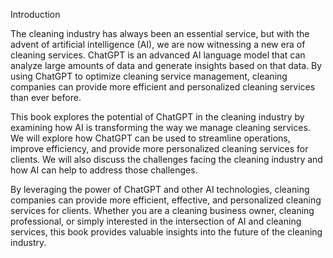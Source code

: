 Introduction

The cleaning industry has always been an essential service, but with the advent of artificial intelligence (AI), we are now witnessing a new era of cleaning services. ChatGPT is an advanced AI language model that can analyze large amounts of data and generate insights based on that data. By using ChatGPT to optimize cleaning service management, cleaning companies can provide more efficient and personalized cleaning services than ever before.

This book explores the potential of ChatGPT in the cleaning industry by examining how AI is transforming the way we manage cleaning services. We will explore how ChatGPT can be used to streamline operations, improve efficiency, and provide more personalized cleaning services for clients. We will also discuss the challenges facing the cleaning industry and how AI can help to address those challenges.

By leveraging the power of ChatGPT and other AI technologies, cleaning companies can provide more efficient, effective, and personalized cleaning services for clients. Whether you are a cleaning business owner, cleaning professional, or simply interested in the intersection of AI and cleaning services, this book provides valuable insights into the future of the cleaning industry.
